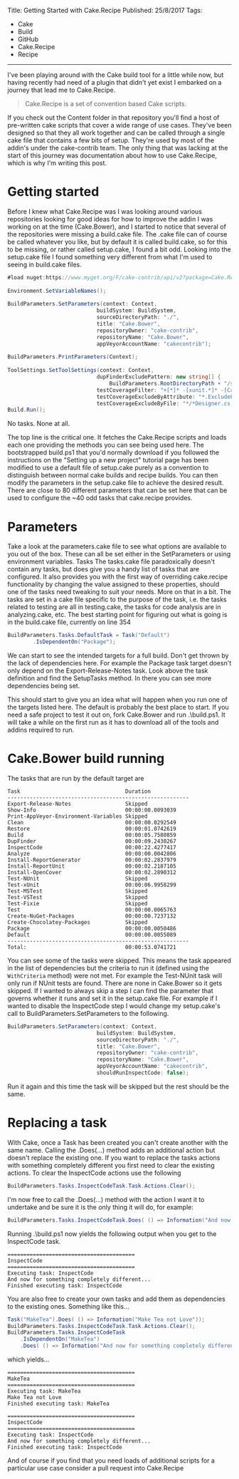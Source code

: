 Title: Getting Started with Cake.Recipe
Published: 25/8/2017
Tags:
- Cake
- Build
- GitHub
- Cake.Recipe
- Recipe
---
I've been playing around with the Cake build tool for a little while now, but having recently had need of a plugin that didn't yet exist I embarked on a journey that lead me to Cake.Recipe.

> Cake.Recipe is a set of convention based Cake scripts.

If you check out the Content folder in that repository you'll find a host of pre-written cake scripts that cover a wide range of use cases. They've been designed so that they all work together and can be called through a single cake file that contains a few bits of setup. They're used by most of the addin's under the cake-contrib team. The only thing that was lacking at the start of this journey was documentation about how to use Cake.Recipe, which is why I'm writing this post.

# Getting started
Before I knew what Cake.Recipe was I was looking around various repositories looking for good ideas for how to improve the addin I was working on at the time (Cake.Bower), and I started to notice that several of the repositories were missing a build.cake file. The .cake file can of course be called whatever you like, but by default it is called build.cake, so for this to be missing, or rather called setup.cake, I found a bit odd.
Looking into the setup.cake file I found something very different from what I'm used to seeing in build.cake files.

```csharp
#load nuget:https://www.myget.org/F/cake-contrib/api/v2?package=Cake.Recipe&prerelease
 
Environment.SetVariableNames();
 
BuildParameters.SetParameters(context: Context,
                            buildSystem: BuildSystem,
                            sourceDirectoryPath: "./",
                            title: "Cake.Bower",
                            repositoryOwner: "cake-contrib",
                            repositoryName: "Cake.Bower",
                            appVeyorAccountName: "cakecontrib");
 
BuildParameters.PrintParameters(Context);
 
ToolSettings.SetToolSettings(context: Context,
                            dupFinderExcludePattern: new string[] {
                                BuildParameters.RootDirectoryPath + "/src/Cake.Bower.Tests/*.cs" },
                            testCoverageFilter: "+[*]* -[xunit.*]* -[Cake.Core]* -[Cake.Testing]* -[*.Tests]* ",
                            testCoverageExcludeByAttribute: "*.ExcludeFromCodeCoverage*",
                            testCoverageExcludeByFile: "*/*Designer.cs;*/*.g.cs;*/*.g.i.cs");
Build.Run();
```

No tasks. None at all.

The top line is the critical one. It fetches the Cake.Recipe scripts and loads each one providing the methods you can see being used here. The bootstrapped build.ps1 that you'd normally download if you followed the instructions on the "Setting up a new project" tutorial page has been modified to use a default file of setup.cake purely as a convention to distinguish between normal cake builds and recipe builds. You can then modify the parameters in the setup.cake file to achieve the desired result. There are close to 80 different parameters that can be set here that can be used to configure the ~40 odd tasks that cake.recipe provides.

# Parameters
Take a look at the parameters.cake file to see what options are available to you out of the box. These can all be set either in the SetParameters or using environment variables.
Tasks
The tasks.cake file paradoxically doesn't contain any tasks, but does give you a handy list of tasks that are configured. It also provides you with the first way of overriding cake.recipe functionality by changing the value assigned to these properties, should one of the tasks need tweaking to suit your needs. More on that in a bit.
The tasks are set in a cake file specific to the purpose of the task, i.e. the tasks related to testing are all in testing.cake, the tasks for code analysis are in analyzing.cake, etc. The best starting point for figuring out what is going is in the build.cake file, currently on line 354

```csharp
BuildParameters.Tasks.DefaultTask = Task("Default")
        .IsDependentOn("Package");
```

We can start to see the intended targets for a full build. Don't get thrown by the lack of dependencies here. For example the Package task target doesn't only depend on the Export-Release-Notes task. Look above the task definition and find the SetupTasks method. In there you can see more dependencies being set.

This should start to give you an idea what will happen when you run one of the targets listed here. The default is probably the best place to start. If you need a safe project to test it out on, fork Cake.Bower and run .\build.ps1. It will take a while on the first run as it has to download all of the tools and addins required to run.

# Cake.Bower build running
The tasks that are run by the default target are

```
Task                                 Duration
---------------------------------------------------------
Export-Release-Notes                 Skipped
Show-Info                            00:00:00.0093039
Print-AppVeyor-Environment-Variables Skipped
Clean                                00:00:00.0292549
Restore                              00:00:01.0742619
Build                                00:00:05.7580859
DupFinder                            00:00:09.2430267
InspectCode                          00:00:22.4277417
Analyze                              00:00:00.0042806
Install-ReportGenerator              00:00:02.2837979
Install-ReportUnit                   00:00:02.2187105
Install-OpenCover                    00:00:02.2890312
Test-NUnit                           Skipped
Test-xUnit                           00:00:06.9958299
Test-MSTest                          Skipped
Test-VSTest                          Skipped
Test-Fixie                           Skipped
Test                                 00:00:00.0065763
Create-NuGet-Packages                00:00:00.7237132
Create-Chocolatey-Packages           Skipped
Package                              00:00:00.0050486
Default                              00:00:00.0055089
---------------------------------------------------------
Total:                               00:00:53.0741721
```
You can see some of the tasks were skipped. This means the task appeared in the list of dependencies but the criteria to run it (defined using the `WithCriteria` method) were not met. For example the Test-NUnit task will only run if NUnit tests are found. There are none in Cake.Bower so it gets skipped. If I wanted to always skip a step I can find the parameter that governs whether it runs and set it in the setup.cake file. For example if I wanted to disable the InspectCode step I would change my setup.cake's call to BuildParameters.SetParameters to the following.

```csharp
BuildParameters.SetParameters(context: Context,
                            buildSystem: BuildSystem,
                            sourceDirectoryPath: "./",
                            title: "Cake.Bower",
                            repositoryOwner: "cake-contrib",
                            repositoryName: "Cake.Bower",
                            appVeyorAccountName: "cakecontrib",
                            shouldRunInspectCode: false);
```

Run it again and this time the task will be skipped but the rest should be the same.

# Replacing a task
With Cake, once a Task has been created you can't create another with the same name. Calling the .Does(...) method adds an additional action but doesn't replace the existing one. If you want to replace the tasks actions with something completely different you first need to clear the existing actions. To clear the InspectCode actions use the following

```csharp
BuildParameters.Tasks.InspectCodeTask.Task.Actions.Clear();
```
I'm now free to call the .Does(...) method with the action I want it to undertake and be sure it is the only thing it will do, for example:

```csharp
BuildParameters.Tasks.InspectCodeTask.Does( () => Information("And now for something completely different..."));
```

Running .\build.ps1 now yields the following output when you get to the InspectCode task.

```
========================================
InspectCode
========================================
Executing task: InspectCode
And now for something completely different...
Finished executing task: InspectCode
```

You are also free to create your own tasks and add them as dependencies to the existing ones. Something like this...

```csharp
Task("MakeTea").Does( () => Information("Make Tea not Love"));
BuildParameters.Tasks.InspectCodeTask.Task.Actions.Clear();
BuildParameters.Tasks.InspectCodeTask
    .IsDependentOn("MakeTea")
    .Does( () => Information("And now for something completely different..."));
```
which yields...

```
========================================
MakeTea
========================================
Executing task: MakeTea
Make Tea not Love
Finished executing task: MakeTea
 
========================================
InspectCode
========================================
Executing task: InspectCode
And now for something completely different...
Finished executing task: InspectCode
```

And of course if you find that you need loads of additional scripts for a particular use case consider a pull request into Cake.Recipe
